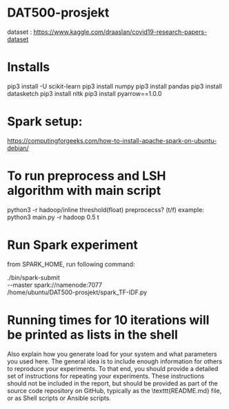 # DAT500-prosjekt
dataset : https://www.kaggle.com/draaslan/covid19-research-papers-dataset

# Installs
pip3 install -U scikit-learn
pip3 install numpy
pip3 install pandas
pip3 install datasketch
pip3 install nltk
pip3 install pyarrow==1.0.0

# Spark setup:
https://computingforgeeks.com/how-to-install-apache-spark-on-ubuntu-debian/


# To run preprocess and LSH algorithm with main script
python3 -r hadoop/inline threshold(float) preprocecss? (t/f)
example:
python3 main.py -r hadoop 0.5 t

# Run Spark experiment
from SPARK_HOME, run following command:

./bin/spark-submit \
  --master spark://namenode:7077 \
  /home/ubuntu/DAT500-prosjekt/spark_TF-IDF.py 

# Running times for 10 iterations  will be printed as lists in the shell

Also explain how you generate load for your system and what parameters you used here. The general idea is to include enough information for others to reproduce your experiments. To that end, you should provide a detailed set of instructions for repeating your experiments. These instructions should not be included in the report, but should be provided as part of the source code repository on GitHub, typically as the \texttt{README.md} file, or as Shell scripts or Ansible scripts.